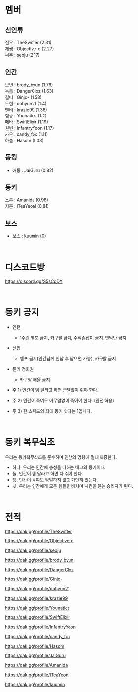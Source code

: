# 멤버
## 신인류
진우 : TheSwifter (2.31)  
재썽 : Objective-c (2.27)  
써주 : seoju (2.17)  

## 인간
브변 : brody_byun (1.76)  
녹촙 : DangerCloz (1.63)  
길띠 : Ginjo- (1.58)  
도현 : dohyun21 (1.4)  
엔비 : krazie99 (1.38)  
짐승 : Younatics (1.2)  
메바 : SwiftElixir (1.19)  
원빈 : InfantryYoon (1.17)  
카우 : candy_fox (1.11)  
하솜 : Hasom (1.03)  

## 동킹
* 애동 : JaiGuru (0.82)  

## 동키
스톤 : Amanida (0.98)  
지훈 : lTeaYeonl (0.81)  

## 보스
* 보스 : kuumin (0)  

<br />

# 디스코드방
https://discord.gg/S5sCdDY

<br />

# 동키 공지
* 인턴
  - 1주간 엠포 금지, 카구팔 금지, 수직손잡이 금지, 연막탄 금지

* 신입
  - 엠포 금지(인간님께 헌납 후 남으면 가능), 카구팔 금지

* 돈키 정회원
  - 카구팔 배율 금지
 
* 주 1) 인간이 템 달라고 하면 군말없이 줘야 한다.
* 주 2) 인간이 죽여도 아무말없이 죽어야 한다. (관전 허용)
* 주 3) 한 스쿼드의 최대 동키 숫자는 1입니다.

<br />

# 동키 복무싴조
우리는 동키복무싴조를 준수하며 인간의 명령에 절대 복종한다.

 - 하나, 우리는 인간에 충성을 다하는 배그의 동키이다.
 - 둘, 인간이 템 달라고 하면 다 줘야 한다.
 - 셋, 인간이 죽여도 암말하지 않고 가만히 있는다.
 - 넷, 우리는 인간에게 모든 템들을 바치며 치킨을 뜯는 승리자가 된다.
 
 <br />
 
# 전적
https://dak.gg/profile/TheSwifter

https://dak.gg/profile/Objective-c

https://dak.gg/profile/seoju

https://dak.gg/profile/brody_byun 

https://dak.gg/profile/DangerCloz 

https://dak.gg/profile/Ginjo- 

https://dak.gg/profile/dohyun21 

https://dak.gg/profile/krazie99 

https://dak.gg/profile/Younatics 

https://dak.gg/profile/SwiftElixir 


https://dak.gg/profile/InfantryYoon 

https://dak.gg/profile/candy_fox 

https://dak.gg/profile/Hasom 

https://dak.gg/profile/JaiGuru 

https://dak.gg/profile/Amanida 

https://dak.gg/profile/lTeaYeonl 

https://dak.gg/profile/kuumin 
